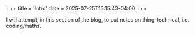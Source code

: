 +++
title = 'Intro'
date = 2025-07-25T15:15:43-04:00
+++

I will attempt, in this section of the blog, to put notes on thing-technical,
i.e. coding/maths.
